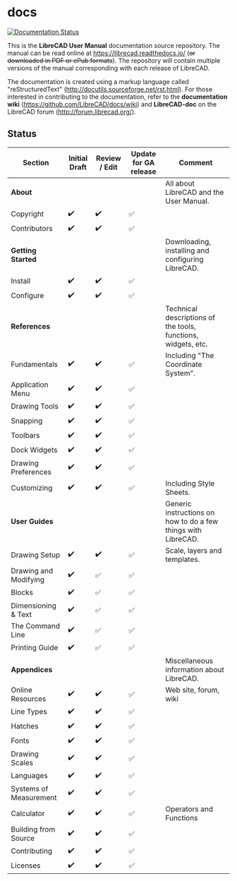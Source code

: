 # docs
[![Documentation Status](https://readthedocs.org/projects/librecad/badge/?version=latest)](https://librecad.readthedocs.io/en/latest/?badge=latest)

This is the **LibreCAD User Manual** documentation source repository.  The manual can be read online at https://librecad.readthedocs.io/ (~~or downloaded in PDF or ePub formats~~). The repository will contain multiple versions of the manual corresponding with each release of LibreCAD.

The documentation is created using a markup language called "reStructuredText" (http://docutils.sourceforge.net/rst.html).  For those interested in contributing to the documentation, refer to the **documentation wiki** (https://github.com/LibreCAD/docs/wiki) and **LibreCAD-doc** on the LibreCAD forum (http://forum.librecad.org/).


## Status 


Section | Initial Draft | Review / Edit | Update for GA release | Comment
--- | --- | --- | --- | ---
**About** |   |   |   | All about LibreCAD and the User Manual.
   Copyright | :heavy_check_mark: | :heavy_check_mark: | :white_check_mark: | 
   Contributors | :heavy_check_mark: | :heavy_check_mark: | :white_check_mark: | 
**Getting Started** |   |   |   | Downloading, installing and configuring LibreCAD.
   Install | :heavy_check_mark: | :heavy_check_mark: | :white_check_mark: | 
   Configure | :heavy_check_mark: | :heavy_check_mark: | :white_check_mark: | 
**References** |   |   |   | Technical descriptions of the tools, functions, widgets, etc.
   Fundamentals | :heavy_check_mark: | :heavy_check_mark: | :white_check_mark: | Including "The Coordinate System".
   Application Menu | :heavy_check_mark: | :heavy_check_mark: | :white_check_mark: | 
   Drawing Tools | :heavy_check_mark: | :heavy_check_mark: | :white_check_mark: | 
   Snapping | :heavy_check_mark: | :heavy_check_mark: | :white_check_mark: | 
   Toolbars | :heavy_check_mark: | :heavy_check_mark: | :white_check_mark: | 
   Dock Widgets | :heavy_check_mark: | :heavy_check_mark: | :white_check_mark: | 
   Drawing Preferences | :heavy_check_mark: | :heavy_check_mark: | :white_check_mark: | 
   Customizing | :heavy_check_mark: | :heavy_check_mark: | :white_check_mark: | Including Style Sheets.
**User Guides** |   |   |   | Generic instructions on how to do a few things with LibreCAD.
   Drawing Setup | :heavy_check_mark: | :heavy_check_mark: | :white_check_mark: | Scale, layers and templates.
   Drawing and Modifying | :heavy_check_mark: | :white_check_mark: | :white_check_mark: | 
   Blocks | :heavy_check_mark: | :white_check_mark: | :white_check_mark: | 
   Dimensioning & Text | :heavy_check_mark: | :white_check_mark: | :white_check_mark: | 
   The Command Line | :heavy_check_mark: | :white_check_mark: | :white_check_mark: | 
   Printing Guide | :heavy_check_mark: | :white_check_mark: | :white_check_mark: | 
**Appendices** |   |   |   | Miscellaneous information about LibreCAD.
   Online Resources | :heavy_check_mark: | :heavy_check_mark: | :white_check_mark: | Web site, forum, wiki
   Line Types | :heavy_check_mark: | :heavy_check_mark: | :white_check_mark: | 
   Hatches | :heavy_check_mark: | :heavy_check_mark: | :white_check_mark: | 
   Fonts | :heavy_check_mark: | :heavy_check_mark: | :white_check_mark: | 
   Drawing Scales | :heavy_check_mark: | :heavy_check_mark: | :white_check_mark: | 
   Languages | :heavy_check_mark: | :heavy_check_mark: | :white_check_mark: | 
   Systems of Measurement | :heavy_check_mark: | :heavy_check_mark: | :white_check_mark: | 
   Calculator | :heavy_check_mark: | :heavy_check_mark: | :white_check_mark: | Operators and Functions
   Building from Source | :heavy_check_mark: | :heavy_check_mark: | :white_check_mark: | 
   Contributing | :heavy_check_mark: | :heavy_check_mark: | :white_check_mark: | 
   Licenses | :heavy_check_mark: | :heavy_check_mark: | :white_check_mark: | 

